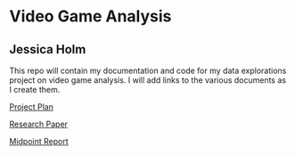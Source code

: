 # Video Game Analysis

## Jessica Holm

This repo will contain my documentation and code for my data explorations project on video game analysis.
I will add links to the various documents as I create them.

[Project Plan](project-plan.pdf)

[Research Paper](video-game-industry-analysis-research-paper.pdf)

[Midpoint Report](midpoint_report.pdf)